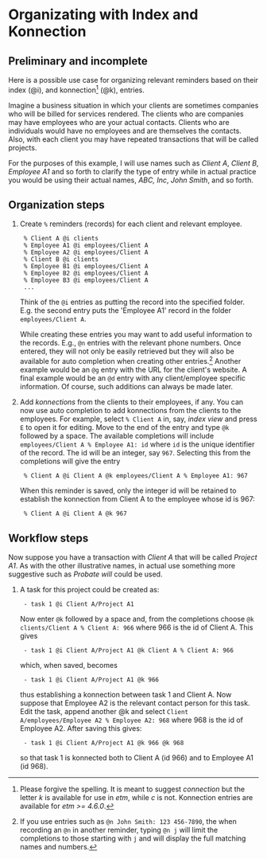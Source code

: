 # Organizating with Index and Konnection
## Preliminary and incomplete

Here is a possible use case for organizing relevant reminders based on their  index (@i), and konnection[^kon] (@k), entries.  

[^kon]: Please forgive the spelling. It is meant to suggest *connection* but the letter *k* is available for use in *etm*, while *c* is not. Konnection entries are available for *etm >= 4.6.0*.

Imagine a business situation in which your clients are sometimes companies who will be billed for services rendered. The clients who are companies may have employees who are your actual contacts. Clients who are individuals would have no employees and are themselves the contacts. Also, with each client you may have repeated transactions that will be called projects.

For the purposes of this example, I will use names such as *Client A*, *Client B*, *Employee A1* and so forth to clarify the type of entry while in actual practice you would be using their actual names, *ABC, Inc*, *John Smith*, and so forth.

## Organization steps
1. Create `%` reminders (records) for each client and relevant employee. 

        % Client A @i clients
        % Employee A1 @i employees/Client A
        % Employee A2 @i employees/Client A
        % Client B @i clients
        % Employee B1 @i employees/Client A
        % Employee B2 @i employees/Client A
        % Employee B3 @i employees/Client A
        ...
    Think of the `@i` entries as putting the record into the specified folder. E.g. the second entry puts the 'Employee A1' record in the folder `employees/Client A`.

    While creating these entries you may want to add useful information to the records. E.g., `@n` entries with the relevant phone numbers. Once entered, they will not only be easily retrieved but they will also be available for auto completion when creating other entries.[^atn] Another example would be an `@g` entry with the URL for the client's website. A final example would be an `@d` entry with any client/employee specific information. Of course, such additions can always be made later.

[^atn]: If you use entries such as  `@n John Smith: 123 456-7890`, the when recording an `@n` in another reminder, typing `@n j` will limit the completions to those starting with `j` and will display the full matching names and numbers.

2. Add *konnections* from the clients to their employees, if any. You can now use auto completion to add konnections from the clients to the employees. For example, select `% Client A` in, say, *index view* and press `E` to open it for editing. Move to the end of the entry and type `@k` followed by a space. The available completions will include `employees/Client A % Employee A1: id` where `id` is the unique identifier of the record. The id will be an integer, say `967`. Selecting this from the completions will give the entry

        % Client A @i Client A @k employees/Client A % Employee A1: 967
    When this reminder is saved, only the integer id will be retained to establish the konnection from Client A to the employee whose id is 967:

        % Client A @i Client A @k 967

## Workflow steps

Now suppose you have a transaction with *Client A* that will be called *Project A1*. As with the other illustrative names, in actual use something more suggestive such as *Probate will* could be used. 

1. A task for this project could be created as:

        - task 1 @i Client A/Project A1 
    Now enter `@k` followed by a space and, from the completions choose `@k clients/Client A % Client A: 966` where 966 is the id of Client A. This gives

        - task 1 @i Client A/Project A1 @k Client A % Client A: 966
    which, when saved, becomes

        - task 1 @i Client A/Project A1 @k 966
    thus establishing a konnection between task 1 and Client A. Now suppose that Employee A2 is the relevant contact person for this task. Edit the task, append another @k and select `Client A/employees/Employee A2 % Employee A2: 968` where 968 is the id of Employee A2. After saving this gives:

        - task 1 @i Client A/Project A1 @k 966 @k 968
    so that task 1 is konnected both to Client A (id 966) and to Employee A1 (id 968).

